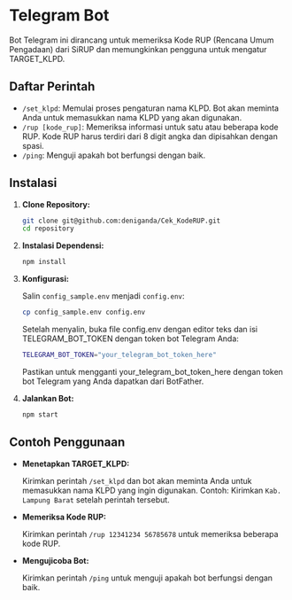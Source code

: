 # Telegram Bot

Bot Telegram ini dirancang untuk memeriksa Kode RUP (Rencana Umum Pengadaan) dari SiRUP dan memungkinkan pengguna untuk mengatur TARGET_KLPD.

## Daftar Perintah

- `/set_klpd`: Memulai proses pengaturan nama KLPD. Bot akan meminta Anda untuk memasukkan nama KLPD yang akan digunakan.
- `/rup [kode_rup]`: Memeriksa informasi untuk satu atau beberapa kode RUP. Kode RUP harus terdiri dari 8 digit angka dan dipisahkan dengan spasi.
- `/ping`: Menguji apakah bot berfungsi dengan baik.

## Instalasi

1. **Clone Repository:**

   ```bash
   git clone git@github.com:deniganda/Cek_KodeRUP.git
   cd repository

2. **Instalasi Dependensi:**
   
   ```bash
   npm install

3. **Konfigurasi:**
   
     Salin `config_sample.env` menjadi `config.env`:
  
   ```bash
   cp config_sample.env config.env
   ```

   Setelah menyalin, buka file config.env dengan editor teks dan isi TELEGRAM_BOT_TOKEN dengan token bot Telegram Anda:

   ```bash
   TELEGRAM_BOT_TOKEN="your_telegram_bot_token_here"
   ```
   Pastikan untuk mengganti your_telegram_bot_token_here dengan token bot Telegram yang Anda dapatkan dari BotFather.

   
4. **Jalankan Bot:**
  
   ```bash
   npm start

## Contoh Penggunaan

- **Menetapkan TARGET_KLPD:**

  Kirimkan perintah `/set_klpd` dan bot akan meminta Anda untuk memasukkan nama KLPD yang ingin digunakan. Contoh: Kirimkan `Kab. Lampung Barat` setelah perintah tersebut.

- **Memeriksa Kode RUP:**

  Kirimkan perintah `/rup 12341234 56785678` untuk memeriksa beberapa kode RUP.

- **Mengujicoba Bot:**

  Kirimkan perintah `/ping` untuk menguji apakah bot berfungsi dengan baik.
